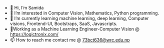 - 👋 Hi, I’m Samida
- 👀 I’m interested in Computer Vision, Mathematics, Python programming.
- 🌱 I’m currently learning machine learning, deep learning, Computer visions, Frontend-UI, Bootstraps, SaaS, Javascripts.
- 💞️Working as a Machine Learning Engineer-Computer Vision @ https://logictronix.com/
- 📫 How to reach me contact me @ 73bct636@wrc.edu.np

